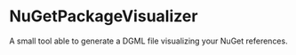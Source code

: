 NuGetPackageVisualizer
======================

A small tool able to generate a DGML file visualizing your NuGet references.